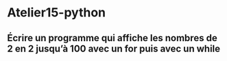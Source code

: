 # Atelier15-python
## Écrire un programme qui affiche les nombres de 2 en 2 jusqu’à 100 avec un for puis avec un while
